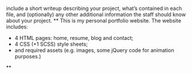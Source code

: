 include a short writeup describing your project, what’s contained in each file, and (optionally) any other additional information the staff should know about your project.
**
This is my personal portfolio website.
The website includes: 
 - 4 HTML pages: home, resume, blog and contact; 
 - 4 CSS (+1 SCSS) style sheets; 
 - and required assets (e.g. images, some jQuery code for animation purposes.)

**